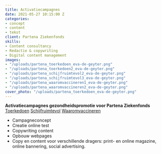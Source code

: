 ```yaml
---
title: Activatiecampagnes
date: 2021-05-27 10:15:00 Z
categories:
- concept
- content
- tekst
client: Partena Ziekenfonds
skills:
- Content consultancy
- Redactie & copywriting
- Digital content management
images:
- "/uploads/partena_toerkedoen_eva-de-geyter.png"
- "/uploads/partena_toerkedoen2_eva-de-geyter.png"
- "/uploads/partena_schijfruimtevol2_eva-de-geyter.png"
- "/uploads/partena_schijfruimtevol3_eva-de-geyter.png"
- "/uploads/partena_waaromvaccineren1_eva-de-geyter.png"
- "/uploads/partena_waaromvaccineren2_eva-de-geyter.png"
cover_photo: "/uploads/partena_toerkedoen_eva-de-geyter.png"
---
```


**Activatiecampagnes gezondheidspromotie voor Partena Ziekenfonds**
[Toerkedoen](https://www.partena-ziekenfonds.be/nl/tests/toerkedoen)
[Schijfruimtevol](https://www.partena-ziekenfonds.be/nl/tests/schijfruimtevol)
[Waaromvaccineren](https://www.partena-ziekenfonds.be/nl/tests/vaccins)

* Campagneconcept
* Creatie online test
* Copywriting content 
* Opbouw webpages
* Copy en content voor verschillende dragers: print- en online magazine, online bannering, social advertising.